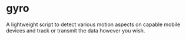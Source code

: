 gyro
====

A lightweight script to detect various motion aspects on capable mobile devices and track or transmit the data however you wish.
